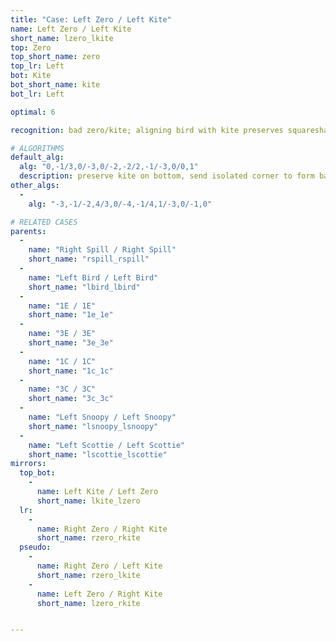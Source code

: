 ```yaml
---
title: "Case: Left Zero / Left Kite"
name: Left Zero / Left Kite
short_name: lzero_lkite
top: Zero
top_short_name: zero
top_lr: Left
bot: Kite
bot_short_name: kite
bot_lr: Left

optimal: 6

recognition: bad zero/kite; aligning bird with kite preserves squareshape

# ALGORITHMS
default_alg:
  alg: "0,-1/3,0/-3,0/-2,-2/2,-1/-3,0/0,1"
  description: preserve kite on bottom, send isolated corner to form bad spill/spill
other_algs:
  -
    alg: "-3,-1/-2,4/3,0/-4,-1/4,1/-3,0/-1,0"

# RELATED CASES
parents:
  -
    name: "Right Spill / Right Spill"
    short_name: "rspill_rspill"
  -
    name: "Left Bird / Left Bird"
    short_name: "lbird_lbird"
  -
    name: "1E / 1E"
    short_name: "1e_1e"
  -
    name: "3E / 3E"
    short_name: "3e_3e"
  -
    name: "1C / 1C"
    short_name: "1c_1c"
  -
    name: "3C / 3C"
    short_name: "3c_3c"
  -
    name: "Left Snoopy / Left Snoopy"
    short_name: "lsnoopy_lsnoopy"
  -
    name: "Left Scottie / Left Scottie"
    short_name: "lscottie_lscottie"
mirrors:
  top_bot:
    -
      name: Left Kite / Left Zero
      short_name: lkite_lzero
  lr:
    -
      name: Right Zero / Right Kite
      short_name: rzero_rkite
  pseudo:
    -
      name: Right Zero / Left Kite
      short_name: rzero_lkite
    -
      name: Left Zero / Right Kite
      short_name: lzero_rkite


---
```


